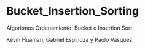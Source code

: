 # Bucket_Insertion_Sorting

Algoritmos Ordenamiento: Bucket e Insertion Sort

Kevin Huaman, Gabriel Espinoza y Paolo Vásquez
